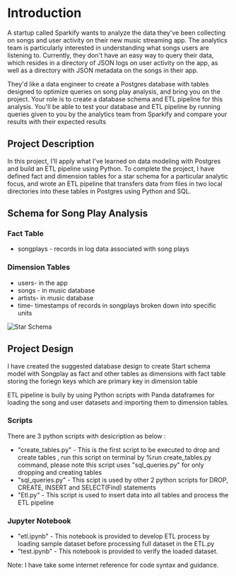 # Introduction

A startup called Sparkify wants to analyze the data they've been collecting on songs and user activity on their new music streaming app. The analytics team is particularly interested in understanding what songs users are listening to. Currently, they don't have an easy way to query their data, which resides in a directory of JSON logs on user activity on the app, as well as a directory with JSON metadata on the songs in their app.

They'd like a data engineer to create a Postgres database with tables designed to optimize queries on song play analysis, and bring you on the project. Your role is to create a database schema and ETL pipeline for this analysis. You'll be able to test your database and ETL pipeline by running queries given to you by the analytics team from Sparkify and compare your results with their expected results

## Project Description

In this project, I'll apply what I've learned on data modeling with Postgres and build an ETL pipeline using Python. To complete the project, I have defined fact and dimension tables for a star schema for a particular analytic focus, and wrote an ETL pipeline that transfers data from files in two local directories into these tables in Postgres using Python and SQL.

## Schema for Song Play Analysis

### Fact Table

* songplays - records in log data associated with song plays

### Dimension Tables

* users- in the app
* songs - in music database
* artists- in music database
* time- timestamps of records in songplays broken down into specific units

![Star Schema](Star_Schema.PNG)


## Project Design

I have created the suggested database design to create Start schema model with Songplay as fact and other tables as dimensions with fact table storing the foriegn keys which are primary key in dimension table

ETL pipeline is buily by using Python scripts with Panda dataframes for loading the song and user datasets and importing them to dimension tables.

### Scripts

There are 3 python scripts with desicription as below :

* "create_tables.py" - This is the first script to be executed to drop and create tables , run this script on terminal by %run create_tables.py command, please note this script uses "sql_queries.py" for only dropping and creating tables  
* "sql_queries.py" - This scipt is used by other 2 python scripts for DROP, CREATE, INSERT and SELECT(Find) statements
* "Etl.py" - This script is used to insert data into all tables and process the ETL pipeline

### Jupyter Notebook

* "etl.ipynb" - This notebook is provided to develop ETL process by loading sample dataset before processing full dataset in the ETL.py
* "test.ipynb" - This notebook is provided to verify the loaded dataset.

Note: I have take some internet reference for code syntax and guidance.
